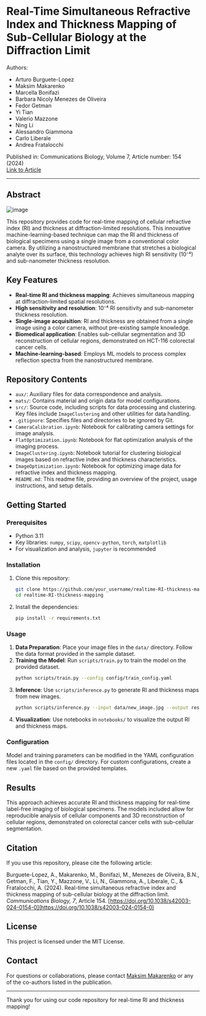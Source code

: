 # Real-Time Simultaneous Refractive Index and Thickness Mapping of Sub-Cellular Biology at the Diffraction Limit

Authors:  
- Arturo Burguete-Lopez
- Maksim Makarenko
- Marcella Bonifazi
- Barbara Nicoly Menezes de Oliveira
- Fedor Getman
- Yi Tian
- Valerio Mazzone
- Ning Li
- Alessandro Giammona
- Carlo Liberale
- Andrea Fratalocchi

Published in: Communications Biology, Volume 7, Article number: 154 (2024)  
[Link to Article](https://doi.org/10.1038/s42003-024-0154-0)

---

## Abstract

![image](https://github.com/user-attachments/assets/6240840f-0cda-4a2d-848f-d91a77ffcf04)

This repository provides code for real-time mapping of cellular refractive index (RI) and thickness at diffraction-limited resolutions. This innovative machine-learning-based technique can map the RI and thickness of biological specimens using a single image from a conventional color camera. By utilizing a nanostructured membrane that stretches a biological analyte over its surface, this technology achieves high RI sensitivity (10⁻⁴) and sub-nanometer thickness resolution.

## Key Features

- **Real-time RI and thickness mapping**: Achieves simultaneous mapping at diffraction-limited spatial resolutions.
- **High sensitivity and resolution**: 10⁻⁴ RI sensitivity and sub-nanometer thickness resolution.
- **Single-image acquisition**: RI and thickness are obtained from a single image using a color camera, without pre-existing sample knowledge.
- **Biomedical application**: Enables sub-cellular segmentation and 3D reconstruction of cellular regions, demonstrated on HCT-116 colorectal cancer cells.
- **Machine-learning-based**: Employs ML models to process complex reflection spectra from the nanostructured membrane.

## Repository Contents

- `aux/`: Auxiliary files for data correspondence and analysis.
- `mats/`: Contains material and origin data for model configurations.
- `src/`: Source code, including scripts for data processing and clustering. Key files include `ImageClustering` and other utilities for data handling.
- `.gitignore`: Specifies files and directories to be ignored by Git.
- `CameraCalibration.ipynb`: Notebook for calibrating camera settings for image analysis.
- `FlatOptimization.ipynb`: Notebook for flat optimization analysis of the imaging process.
- `ImageClustering.ipynb`: Notebook tutorial for clustering biological images based on refractive index and thickness characteristics.
- `ImageOptimization.ipynb`: Notebook for optimizing image data for refractive index and thickness mapping.
- `README.md`: This readme file, providing an overview of the project, usage instructions, and setup details.

## Getting Started

### Prerequisites

- Python 3.11
- Key libraries: `numpy`, `scipy`, `opencv-python`, `torch`, `matplotlib`
- For visualization and analysis, `jupyter` is recommended

### Installation

1. Clone this repository:
   ```bash
   git clone https://github.com/your_username/realtime-RI-thickness-mapping.git
   cd realtime-RI-thickness-mapping
   ```
2. Install the dependencies:
   ```bash
   pip install -r requirements.txt
   ```

### Usage

1. **Data Preparation**: Place your image files in the `data/` directory. Follow the data format provided in the sample dataset.
2. **Training the Model**: Run `scripts/train.py` to train the model on the provided dataset.
   ```bash
   python scripts/train.py --config config/train_config.yaml
   ```
3. **Inference**: Use `scripts/inference.py` to generate RI and thickness maps from new images.
   ```bash
   python scripts/inference.py --input data/new_image.jpg --output results/
   ```
4. **Visualization**: Use notebooks in `notebooks/` to visualize the output RI and thickness maps.

### Configuration

Model and training parameters can be modified in the YAML configuration files located in the `config/` directory. For custom configurations, create a new `.yaml` file based on the provided templates.

## Results

This approach achieves accurate RI and thickness mapping for real-time label-free imaging of biological specimens. The models included allow for reproducible analysis of cellular components and 3D reconstruction of cellular regions, demonstrated on colorectal cancer cells with sub-cellular segmentation.

## Citation

If you use this repository, please cite the following article:

Burguete-Lopez, A., Makarenko, M., Bonifazi, M., Menezes de Oliveira, B.N., Getman, F., Tian, Y., Mazzone, V., Li, N., Giammona, A., Liberale, C., & Fratalocchi, A. (2024). Real-time simultaneous refractive index and thickness mapping of sub-cellular biology at the diffraction limit. *Communications Biology, 7*, Article 154. [https://doi.org/10.1038/s42003-024-0154-0](https://doi.org/10.1038/s42003-024-0154-0)

## License

This project is licensed under the MIT License.

## Contact

For questions or collaborations, please contact [Maksim Makarenko](mailto:makarenko@kaust.edu.sa) or any of the co-authors listed in the publication.

---

Thank you for using our code repository for real-time RI and thickness mapping!
